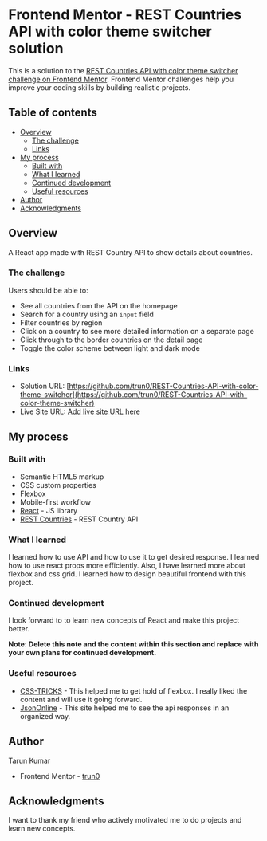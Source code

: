 # Frontend Mentor - REST Countries API with color theme switcher solution

This is a solution to the [REST Countries API with color theme switcher challenge on Frontend Mentor](https://www.frontendmentor.io/challenges/rest-countries-api-with-color-theme-switcher-5cacc469fec04111f7b848ca). Frontend Mentor challenges help you improve your coding skills by building realistic projects. 

## Table of contents

- [Overview](#overview)
  - [The challenge](#the-challenge)
  - [Links](#links)
- [My process](#my-process)
  - [Built with](#built-with)
  - [What I learned](#what-i-learned)
  - [Continued development](#continued-development)
  - [Useful resources](#useful-resources)
- [Author](#author)
- [Acknowledgments](#acknowledgments)


## Overview
A React app made with REST Country API to show details about countries.

### The challenge

Users should be able to:

- See all countries from the API on the homepage
- Search for a country using an `input` field
- Filter countries by region
- Click on a country to see more detailed information on a separate page
- Click through to the border countries on the detail page
- Toggle the color scheme between light and dark mode

### Links

- Solution URL: [https://github.com/trun0/REST-Countries-API-with-color-theme-switcher](https://github.com/trun0/REST-Countries-API-with-color-theme-switcher)
- Live Site URL: [Add live site URL here](https://your-live-site-url.com)

## My process

### Built with

- Semantic HTML5 markup
- CSS custom properties
- Flexbox
- Mobile-first workflow
- [React](https://reactjs.org/) - JS library
- [REST Countries](https://restcountries.com/#api-endpoints-v3.1/) - REST Country API

### What I learned

I learned how to use API and how to use it to get desired response. I learned how to use react props more efficiently. Also, I have learned more about flexbox and css grid. I learned how to design beautiful frontend with this project.

### Continued development

I look forward to to learn new concepts of React and make this project better.

**Note: Delete this note and the content within this section and replace with your own plans for continued development.**

### Useful resources

- [CSS-TRICKS](https://css-tricks.com/snippets/css/a-guide-to-flexbox/) - This helped me to get hold of flexbox. I really liked the content and will use it going forward.
- [JsonOnline](https://jsononline.net/json-formatter) - This site helped me to see the api responses in an organized way.

## Author

Tarun Kumar
- Frontend Mentor - [trun0](https://www.frontendmentor.io/profile/trun0)

## Acknowledgments

I want to thank my friend who actively motivated me to do projects and learn new concepts. 


